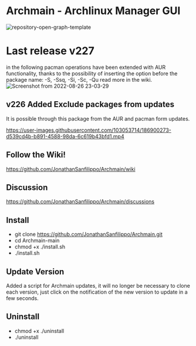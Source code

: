 

# Archmain - Archlinux Manager GUI

![repository-open-graph-template](https://user-images.githubusercontent.com/103053714/185955930-c7ba0563-aeda-4e57-8bf5-614cbbc4d540.png)

# Last release v227
in the following pacman operations have been extended with AUR functionality, thanks to the possibility of inserting the option before the package name:
-S, -Ssq, -Si, -Sc, -Qu read more in the wiki.
![Screenshot from 2022-08-26 23-03-29](https://user-images.githubusercontent.com/103053714/186996622-f48d0cb0-2771-42a4-a522-73b720bb3a1e.png)



## v226 Added Exclude packages from updates
It is possible through this package from the AUR and pacman form updates.

https://user-images.githubusercontent.com/103053714/186900273-d539cd4b-b891-4588-98da-6c619b43bfd1.mp4



## Follow the Wiki! 
https://github.com/JonathanSanfilippo/Archmain/wiki 

## Discussion
https://github.com/JonathanSanfilippo/Archmain/discussions



## Install

- git clone https://github.com/JonathanSanfilippo/Archmain.git
- cd Archmain-main
- chmod +x ./install.sh
- ./install.sh


## Update Version
Added a script for Archmain updates, it will no longer be necessary to clone each version, just click on the notification of the new version to update in a few seconds.


## Uninstall
- chmod +x ./uninstall
- ./uninstall







